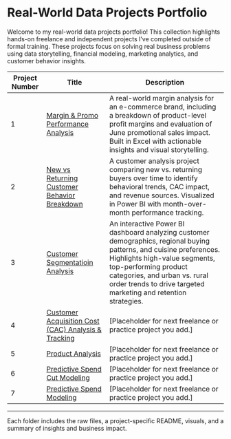 # Real-World Data Projects Portfolio

Welcome to my real-world data projects portfolio! This collection highlights hands-on freelance and independent projects I’ve completed outside of formal training. These projects focus on solving real business problems using data storytelling, financial modeling, marketing analytics, and customer behavior insights.

| Project Number | Title                                                                 | Description |
|----------------|-----------------------------------------------------------------------|-------------|
| 1              | [Margin & Promo Performance Analysis](./Project-1/README.md)         | A real-world margin analysis for an e-commerce brand, including a breakdown of product-level profit margins and evaluation of June promotional sales impact. Built in Excel with actionable insights and visual storytelling. |
| 2              | [New vs Returning Customer Behavior Breakdown](./Project-2/README.md)| A customer analysis project comparing new vs. returning buyers over time to identify behavioral trends, CAC impact, and revenue sources. Visualized in Power BI with month-over-month performance tracking. |
| 3              | [Customer Segmentatioin Analysis](./Project-3/README.md) |An interactive Power BI dashboard analyzing customer demographics, regional buying patterns, and cuisine preferences. Highlights high-value segments, top-performing product categories, and urban vs. rural order trends to drive targeted marketing and retention strategies.|
| 4              | [Customer Acquisition Cost (CAC) Analysis & Tracking](./Project-4/README.md)                         | [Placeholder for next freelance or practice project you add.] |
| 5              | [Product Analysis](./Project-5/README.md)                         | [Placeholder for next freelance or practice project you add.] |
| 6              | [Predictive Spend Cut Modeling](./Project-6/README.md)                         | [Placeholder for next freelance or practice project you add.] |
| 7              | [Predictive Spend Modeling](./Project-7/README.md)                         | [Placeholder for next freelance or practice project you add.] |

---

Each folder includes the raw files, a project-specific README, visuals, and a summary of insights and business impact.
